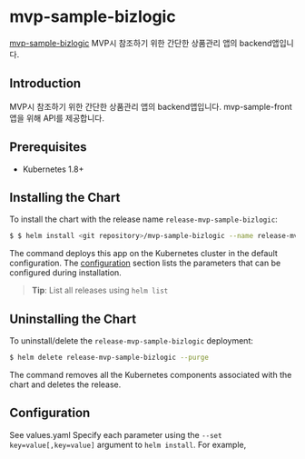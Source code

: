 
# mvp-sample-bizlogic

[mvp-sample-bizlogic](https://github.com/happycloudpak/helm-charts/tree/master/stable)
MVP시 참조하기 위한 간단한 상품관리 앱의 backend앱입니다.

## Introduction

MVP시 참조하기 위한 간단한 상품관리 앱의 backend앱입니다.
mvp-sample-front앱을 위해 API를 제공합니다.

## Prerequisites

- Kubernetes 1.8+

## Installing the Chart

To install the chart with the release name `release-mvp-sample-bizlogic`:

```bash
$ $ helm install <git repository>/mvp-sample-bizlogic --name release-mvp-sample-bizlogic

```

The command deploys this app on the Kubernetes cluster in the default configuration. The [configuration](#configuration) section lists the parameters that can be configured during installation.

> **Tip**: List all releases using `helm list`

## Uninstalling the Chart

To uninstall/delete the `release-mvp-sample-bizlogic` deployment:

```bash
$ helm delete release-mvp-sample-bizlogic --purge
```

The command removes all the Kubernetes components associated with the chart and deletes the release.

## Configuration
See values.yaml 
Specify each parameter using the `--set key=value[,key=value]` argument to `helm install`. For example,

